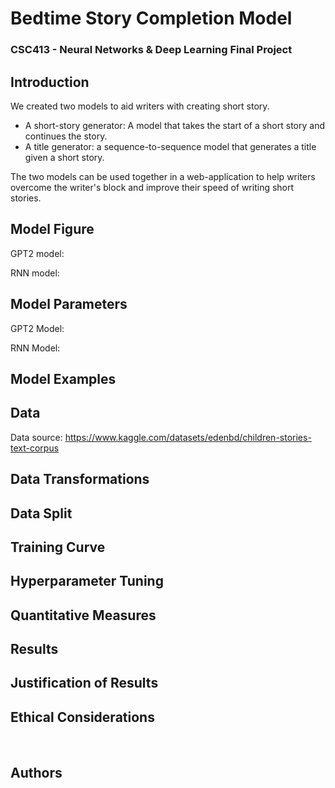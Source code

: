 <h1>Bedtime Story Completion Model</h1>
<h3>CSC413 - Neural Networks & Deep Learning Final Project</h3>



## Introduction
We created two models to aid writers with creating short story.   

* A short-story generator:  A model that takes the start of a short story and continues the story. 
* A title generator: a sequence-to-sequence model that generates a title given a short story. 

The two models can be used together in a web-application to help writers overcome the writer's block and improve their speed of writing short stories. 


## Model Figure
GPT2 model:



RNN model:



## Model Parameters 
GPT2 Model:

RNN Model: 

## Model Examples 


## Data  
Data source: https://www.kaggle.com/datasets/edenbd/children-stories-text-corpus

## Data Transformations

## Data Split 

## Training Curve

## Hyperparameter Tuning

## Quantitative Measures

## Results

## Justification of Results



## Ethical Considerations
<br>

## Authors
<br>